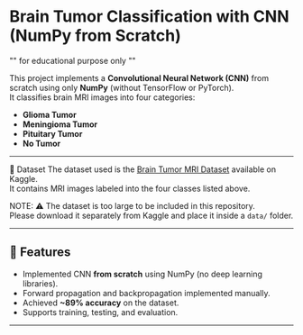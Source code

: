 # Brain Tumor Classification with CNN (NumPy from Scratch)

"" for educational purpose only ""

This project implements a **Convolutional Neural Network (CNN)** from scratch using only **NumPy** (without TensorFlow or PyTorch).  
It classifies brain MRI images into four categories:  
- **Glioma Tumor**  
- **Meningioma Tumor**  
- **Pituitary Tumor**  
- **No Tumor**

---

📂 Dataset
The dataset used is the [Brain Tumor MRI Dataset]([https://www.kaggle.com/datasets](https://www.kaggle.com/datasets/masoudnickparvar/brain-tumor-mri-dataset)) available on Kaggle.  
It contains MRI images labeled into the four classes listed above.  

NOTE: ⚠️ The dataset is too large to be included in this repository.  
Please download it separately from Kaggle and place it inside a `data/` folder.

---

## 🚀 Features
- Implemented CNN **from scratch** using NumPy (no deep learning libraries).  
- Forward propagation and backpropagation implemented manually.  
- Achieved **~89% accuracy** on the dataset.  
- Supports training, testing, and evaluation.  

---

